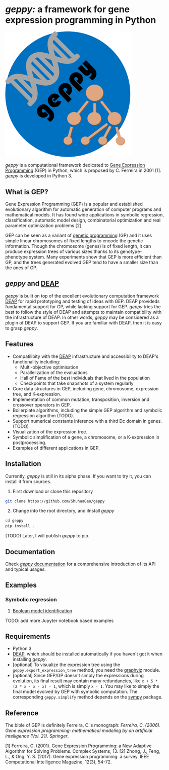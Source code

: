 # *geppy:* a framework for gene expression programming in Python
<img src="docs/source/_static/geppy-icon.png" alt="drawing" width="400px"/>

*geppy* is a computational framework dedicated to [Gene Expression Programming](https://en.wikipedia.org/wiki/Gene_expression_programming) (GEP) in Python,  which is proposed by C. Ferreira  in 2001 [1].  *geppy* is developed in Python 3.

## What is GEP?
Gene Expression Programming (GEP) is a popular and established evolutionary algorithm for automatic generation of computer programs and mathematical models.  It has found wide applications in symbolic regression, classification, automatic model design, combinatorial optimization and real parameter optimization problems [2].

GEP can be seen as a variant of [genetic programming](https://en.wikipedia.org/wiki/Genetic_programming) (GP) and it uses simple linear chromosomes of fixed lengths to encode the genetic information. Though the chromosome (genes) is of fixed length, it can produce expression trees of various sizes thanks to its genotype-phenotype system. Many experiments show that GEP is more efficient than GP, and the trees generated evolved GEP tend to have a smaller size than the ones of GP. 

## *geppy* and [DEAP](https://github.com/DEAP/deap)
*geppy* is built on top of the excellent evolutionary computation framework [DEAP](https://github.com/DEAP/deap) for rapid prototyping and testing of ideas with GEP. DEAP provideds fundamental support for GP, while lacking support for GEP. *geppy* tries the best to follow the style of DEAP and attempts to maintain compatibility with the infrastructure of DEAP. In other words, *geppy* may be considered as a plugin of DEAP to support GEP. If you are familiar with DEAP, then it is easy to grasp *geppy*.

## Features
- Compatilibity with the [DEAP](https://github.com/DEAP/deap) infrastructure and accessibility to DEAP's functionality including:
	- Multi-objective optimisation
	- Parallelization of the evaluations
	- Hall of Fame of the best individuals that lived in the population
	- Checkpoints that take snapshots of a system regularly
- Core data structures in GEP, including gene, chromosome, expression tree, and K-expression.
- Implementation of common mutation, transposition, inversion and crossover operators in GEP.
- Boilerplate algorithms, including the simple GEP algorithm and symbolic regression algorithm (TODO).
- Support numerical constants inference with a third Dc domain in genes. (TODO)
- Visualization of the expression tree.
- Symbolic simplification of a gene, a chromosome, or a K-expression in postprocessing.
- Examples of different applications  in GEP.

## Installation
Currently, *geppy* is still in its alpha phase. If you want to try it, you can install it from sources.
1. First download or clone this repository
```bash
git clone https://github.com/ShuhuaGao/geppy
```
2. Change into the root directory, and iInstall *geppy*
```bash
cd geppy
pip install .
```
(TODO) Later, I will publish *geppy* to pip. 
## Documentation
Check [*geppy* documentation]() for a comprehensive introduction of its API and typical usages.

## Examples

### Symbolic regression
1. [Boolean model identification](./examples/sr/sr_boolean.py)

TODO: add more Jupyter notebook based examples

## Requirements
- Python 3
- [DEAP](https://github.com/DEAP/deap), which should be installed automatically if you haven't got it when installing *geppy*.
- [optional] To visualize the expression tree using the `geppy.export_expression_tree` method, you need the [graphviz](https://pypi.org/project/graphviz/) module.
- [optional] Since GEP/GP doesn't simply the expressions during evolution, its final result may contain many redundancies, like `x + 5 * (2 * x - x - x) - 1`,  which is simply `x - 1`. You may like to simply the final model evolved by GEP with symbolic computation. The corresponding `geppy.simplify` method depends on the [sympy](http://www.sympy.org/en/index.html) package. 

## Reference
The bible of GEP is definitely Ferreira, C.'s monograph: *Ferreira, C. (2006). Gene expression programming: mathematical modeling by an artificial intelligence (Vol. 21). Springer*.

[1] Ferreira, C. (2001). Gene Expression Programming: a New Adaptive Algorithm for Solving Problems. Complex Systems, 13.
[2] Zhong, J., Feng, L., & Ong, Y. S. (2017). Gene expression programming: a survey. IEEE Computational Intelligence Magazine, 12(3), 54-72.